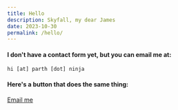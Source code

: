 ```yaml
---
title: Hello
description: Skyfall, my dear James
date: 2023-10-30
permalink: /hello/
---
```

#### I don't have a contact form yet, but you can email me at:

```
hi [at] parth [dot] ninja
```

<div class="mt-md"></div>

#### Here's a button that does the same thing:

<div class="mt-md"></div>
<a href="mailto:hi@parth.ninja" class="button button--secondary">Email me</a>
